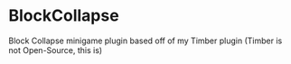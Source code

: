BlockCollapse
=============

Block Collapse minigame plugin based off of my Timber plugin (Timber is not Open-Source, this is)
